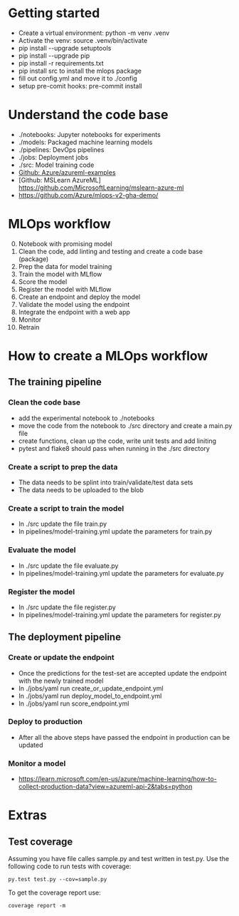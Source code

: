 # Getting started
- Create a virtual environment: python -m venv .venv
- Activate the venv: source .venv/bin/activate
- pip install --upgrade setuptools
- pip install --upgrade pip
- pip install -r requirements.txt
- pip install src to install the mlops package
- fill out config.yml and move it to ./config
- setup pre-comit hooks: pre-commit install

# Understand the code base
- ./notebooks: Jupyter notebooks for experiments
- ./models: Packaged machine learning models
- ./pipelines: DevOps pipelines
- ./jobs: Deployment jobs
- ./src: Model training code
- [Github: Azure/azureml-examples](https://github.com/Azure/azureml-examples)
- [Github: MSLearn AzureML] https://github.com/MicrosoftLearning/mslearn-azure-ml
- https://github.com/Azure/mlops-v2-gha-demo/

# MLOps workflow
0. Notebook with promising model
1. Clean the code, add linting and testing and create a code base (package)
2. Prep the data for model training
3. Train the model with MLflow
4. Score the model
5. Register the model with MLflow
6. Create an endpoint and deploy the model
7. Validate the model using the endpoint
8. Integrate the endpoint with a web app
9. Monitor
10. Retrain

# How to create a MLOps workflow
## The training pipeline
### Clean the code base
- add the experimental notebook to ./notebooks
- move the code from the notebook to ./src directory and create a main.py file
- create functions, clean up the code, write unit tests and add liniting
- pytest and flake8 should pass when running in the ./src directory

### Create a script to prep the data
- The data needs to be splint into train/validate/test data sets
- The data needs to be uploaded to the blob

### Create a script to train the model
- In ./src update the file train.py
- In pipelines/model-training.yml update the parameters for train.py

### Evaluate the model
- In ./src update the file evaluate.py
- In pipelines/model-training.yml update the parameters for evaluate.py

### Register the model
- In ./src update the file register.py
- In pipelines/model-training.yml update the parameters for register.py

## The deployment pipeline
### Create or update the endpoint
- Once the predictions for the test-set are accepted update the endpoint with the newly trained model
- In ./jobs/yaml run create_or_update_endpoint.yml
- In ./jobs/yaml run deploy_model_to_endpoint.yml
- In ./jobs/yaml run score_endpoint.yml

 ### Deploy to production
 - After all the above steps have passed the endpoint in production can be updated

 ### Monitor a model
 - https://learn.microsoft.com/en-us/azure/machine-learning/how-to-collect-production-data?view=azureml-api-2&tabs=python

 # Extras
 ## Test coverage
Assuming you have file calles sample.py and test written in test.py. Use the following code to run tests with coverage:

```py.test test.py --cov=sample.py```

To get the coverage report use:

```coverage report -m```
